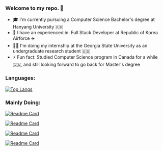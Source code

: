 ### Welcome to my repo. 👋

- 🎓  I'm currently pursuing a Computer Science Bachelor's degree at Hanyang University 🇰🇷
- 🏢  I have an experienced in: Full Stack Developer at Republic of Korea Airforce ✈️
- 👨‍💻  I'm doing my internship at the Georgia State University as an undergraduate research student 🇺🇸
- ⚡ Fun fact: Studied Computer Science program in Canada for a while 🇨🇦, and still looking forward to go back for Master's degree

### Languages:
[![Top Langs](https://github-readme-stats.vercel.app/api/top-langs/?username=pithecuse527&layout=compact&theme=dark&hide=Jupyter%20Notebook)](https://github.com/pithecuse527/github-readme-stats)

### Mainly Doing:
[![Readme Card](https://github-readme-stats.vercel.app/api/pin/?username=pithecuse527&repo=Tap-Position-Inference&theme=aura_dark)](https://github.com/pithecuse527/Tap-Position-Inference)

[![Readme Card](https://github-readme-stats.vercel.app/api/pin/?username=pithecuse527&repo=little-by-little&theme=github_dark)](https://github.com/pithecuse527/little-by-little)

[![Readme Card](https://github-readme-stats.vercel.app/api/pin/?username=pithecuse527&repo=Cracking-Coding-Interview&theme=github_dark)](https://github.com/pithecuse527/Cracking-Coding-Interview)

[![Readme Card](https://github-readme-stats.vercel.app/api/pin/?username=pithecuse527&repo=ML-Study&theme=github_dark)](https://github.com/pithecuse527/ML-Study)
